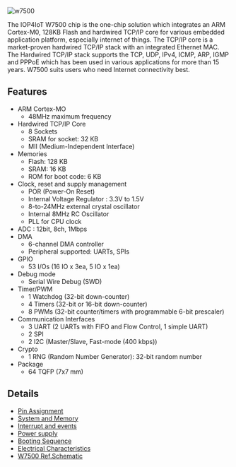 



![w7500](../img/w7500_chip.png)

The IOP4IoT W7500 chip is the one-chip solution which integrates an ARM Cortex-M0, 128KB Flash and hardwired TCP/IP core for various embedded application platform, especially internet of things. The TCP/IP core is a market-proven hardwired TCP/IP stack with an integrated Ethernet MAC. The Hardwired TCP/IP stack supports the TCP, UDP, IPv4, ICMP, ARP, IGMP and PPPoE which has been used in various applications for more than 15 years. W7500 suits users who need Internet connectivity best.

## Features

  * ARM Cortex-MO
    * 48MHz maximum frequency
  * Hardwired TCP/IP Core
    * 8 Sockets
    * SRAM for socket: 32 KB
    * MII (Medium-Independent Interface)
  * Memories
    * Flash: 128 KB
    * SRAM: 16 KB
    * ROM for boot code: 6 KB
  * Clock, reset and supply management
    * POR (Power-On Reset)
    * Internal Voltage Regulator : 3.3V to 1.5V
    * 8-to-24MHz external crystal oscillator
    * Internal 8MHz RC Oscillator
    * PLL for CPU clock
  * ADC : 12bit, 8ch, 1Mbps
  * DMA
    * 6-channel DMA controller
    * Peripheral supported: UARTs, SPIs
  * GPIO
    * 53 I/Os (16 IO x 3ea, 5 IO x 1ea)
  * Debug mode
    * Serial Wire Debug (SWD)
  * Timer/PWM
    * 1 Watchdog (32-bit down-counter)
    * 4 Timers (32-bit or 16-bit down-counter)
    * 8 PWMs (32-bit counter/timers with programmable 6-bit prescaler)
  * Communication Interfaces
    * 3 UART (2 UARTs with FIFO and Flow Control, 1 simple UART)
    * 2 SPI
    * 2 I2C (Master/Slave, Fast-mode (400 kbps))
  * Crypto
    * 1 RNG (Random Number Generator): 32-bit random number
  * Package
    * 64 TQFP (7x7 mm)
 
## Details
  
  * [Pin Assignment](pin-assignment.md)
  * [System and Memory](system-and-memory-overview.md)
  * [Interrupt and events](interrupt-and-events.md)
  * [Power supply](power-supply.md)
  * [Booting Sequence](Booting-sequence.md)
  * [Electrical Characteristics](electrical-characteristics.md)
  * [W7500 Ref.Schematic](w7500-ref-schematic.md)
    
